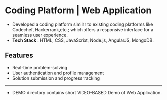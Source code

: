 # Coding Platform | Web Application
* Developed a coding platform similar to existing coding platforms like Codechef, Hackerrank,etc.; which offers a responsive interface for a seamless user experience.
* **Tech Stack** : HTML, CSS, JavaScript, Node.js, AngularJS, MongoDB.
## Features
- Real-time problem-solving
- User authentication and profile management
- Solution submission and progress tracking
---
* DEMO directory contains short VIDEO-BASED Demo of Web Application.
